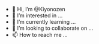 - 👋 Hi, I’m @Kiyonozen
- 👀 I’m interested in ...
- 🌱 I’m currently learning ...
- 💞️ I’m looking to collaborate on ...
- 📫 How to reach me ...

<!---
Kiyonozen/Kiyonozen is a ✨ special ✨ repository because its `README.md` (this file) appears on your GitHub profile.
You can click the Preview link to take a look at your changes.
--->
